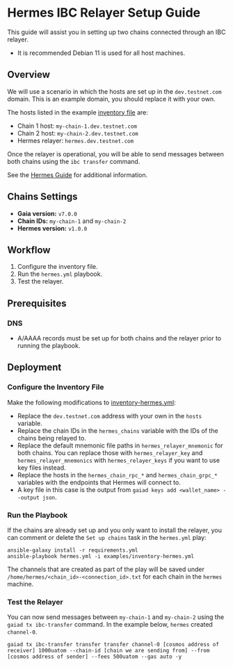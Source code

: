 # Hermes IBC Relayer Setup Guide

This guide will assist you in setting up two chains connected through an IBC relayer.

- It is recommended Debian 11 is used for all host machines.

## Overview

We will use a scenario in which the hosts are set up in the `dev.testnet.com` domain. This is an example domain, you should replace it with your own.

The hosts listed in the example [inventory file](/examples/inventory-hermes.yml) are:
* Chain 1 host: `my-chain-1.dev.testnet.com`
* Chain 2 host: `my-chain-2.dev.testnet.com`
* Hermes relayer: `hermes.dev.testnet.com`

Once the relayer is operational, you will be able to send messages between both chains using the `ibc transfer` command.

See the [Hermes Guide](https://hermes.informal.systems/index.html) for additional information.

## Chains Settings

* **Gaia version:** `v7.0.0`
* **Chain IDs:** `my-chain-1` and `my-chain-2`
* **Hermes version:** `v1.0.0`

## Workflow

1. Configure the inventory file.
2. Run the `hermes.yml` playbook.
3. Test the relayer.

## Prerequisites

### DNS

- A/AAAA records must be set up for both chains and the relayer prior to running the playbook.

## Deployment

### Configure the Inventory File

Make the following modifications to [inventory-hermes.yml](/examples/inventory-hermes.yml):
  - Replace the `dev.testnet.com` address with your own in the `hosts` variable.
  - Replace the chain IDs in the `hermes_chains` variable with the IDs of the chains being relayed to.
  - Replace the default mnemonic file paths in `hermes_relayer_mnemonic` for both chains. You can replace those with `hermes_relayer_key` and `hermes_relayer_mnemonics` with `hermes_relayer_keys` if you want to use key files instead.
  - Replace the hosts in the `hermes_chain_rpc_*` and `hermes_chain_grpc_*` variables with the endpoints that Hermes will connect to.
  - A key file in this case is the output from `gaiad keys add <wallet_name> --output json`.

### Run the Playbook 

If the chains are already set up and you only want to install the relayer, you can comment or delete the `Set up chains` task in the `hermes.yml` play:
```
ansible-galaxy install -r requirements.yml
ansible-playbook hermes.yml -i examples/inventory-hermes.yml
```

The channels that are created as part of the play will be saved under `/home/hermes/<chain_id>-<connection_id>.txt` for each chain in the `hermes` machine.

### Test the Relayer

You can now send messages between `my-chain-1` and `my-chain-2` using the `gaiad tx ibc-transfer` command. In the example below, `hermes` created `channel-0`.
```
gaiad tx ibc-transfer transfer transfer channel-0 [cosmos address of receiver] 1000uatom --chain-id [chain we are sending from] --from [cosmos address of sender] --fees 500uatom --gas auto -y
```
